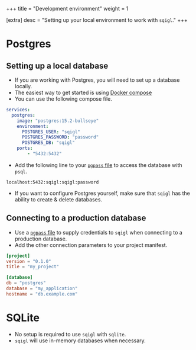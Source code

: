 +++
title = "Development environment"
weight = 1

[extra]
desc = "Setting up your local environment to work with `sqigl`."
+++

# Postgres 

## Setting up a local database

- If you are working with Postgres, you will need to set up a database locally.
- The easiest way to get started is using [Docker compose](https://docs.docker.com/compose/)
- You can use the following compose file.

```yaml
services:
  postgres:
    image: "postgres:15.2-bullseye"
    environment:
      POSTGRES_USER: "sqigl"
      POSTGRES_PASSWORD: "password"
      POSTGRES_DB: "sqigl"
    ports:
        - "5432:5432"
```

- Add the following line to your [`pgpass` file](https://www.postgresql.org/docs/current/libpq-pgpass.html)
    to access the database with `psql`.

```
localhost:5432:sqigl:sqigl:password
```

- If you want to configure Postgres yourself, make sure that `sqigl` has the
    ability to create & delete databases.

## Connecting to a production database

- Use a [`pgpass` file](https://www.postgresql.org/docs/current/libpq-pgpass.html)
    to supply credentials to `sqigl` when connecting to a production database.
- Add the other connection parameters to your project manifest.

```toml
[project]
version = "0.1.0"
title = "my_project"

[database]
db = "postgres"
database = "my_application"
hostname = "db.example.com"
```

# SQLite

- No setup is required to use `sqigl` with `sqlite`.
- `sqigl` will use in-memory databases when necessary.

